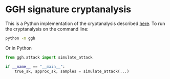 # GGH signature cryptanalysis
This is a Python implementation of the cryptanalysis described [here](https://cims.nyu.edu/~regev/papers/gghattack.pdf). To run the cryptanalysis on the command line:

```bash
python -m ggh
```

Or in Python

```python
from ggh.attack import simulate_attack

if __name__ == "__main__":
    true_sk, approx_sk, samples = simulate_attack(...)
```